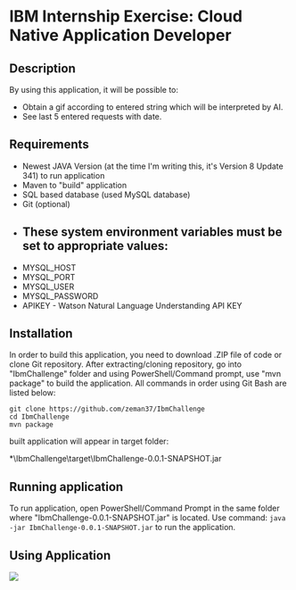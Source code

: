 # IBM Internship Exercise: Cloud Native Application Developer

## Description

By using this application, it will be possible to:

- Obtain a gif according to entered string which will be interpreted by AI.
- See last 5 entered requests with date.

## Requirements

- Newest JAVA Version (at the time I'm writing this, it's Version 8 Update 341) to run application
- Maven to "build" application
- SQL based database (used MySQL database)
- Git (optional)
- These system environment variables must be set to appropriate values:
    - 
- MYSQL_HOST
- MYSQL_PORT
- MYSQL_USER
- MYSQL_PASSWORD
- APIKEY - Watson Natural Language Understanding API KEY
## Installation

In order to build this application, you need to download .ZIP file of code or clone Git repository.
After extracting/cloning repository, go into "IbmChallenge" folder and using PowerShell/Command prompt,
use "mvn package" to build the application. All commands in order using Git Bash are listed below:
```
git clone https://github.com/zeman37/IbmChallenge
cd IbmChallenge
mvn package
```
built application will appear in target folder:

*\IbmChallenge\target\IbmChallenge-0.0.1-SNAPSHOT.jar

## Running application
To run application, open PowerShell/Command Prompt in the same folder where "IbmChallenge-0.0.1-SNAPSHOT.jar"
is located. Use command:
`java -jar IbmChallenge-0.0.1-SNAPSHOT.jar` to run the application.

## Using Application

![](https://github.com/zeman37/IbmChallenge/blob/master/HowToUse.gif)
